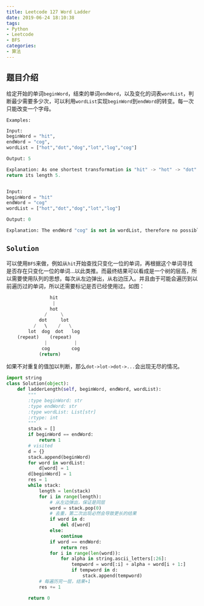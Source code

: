 ```yaml
---
title: Leetcode 127 Word Ladder
date: 2019-06-24 18:10:38
tags:
- Python
- Leetcode
- BFS
categories:
- 算法
---
```


## 题目介绍

给定开始的单词`beginWord`，结束的单词`endWord`，以及变化的词表`wordList`，判断最少需要多少次，可以利用`wordList`实现`beginWord`到`endWord`的转变。每一次只能改变一个字母。

<!--more -->

`Examples:`

```python 
Input:
beginWord = "hit",
endWord = "cog",
wordList = ["hot","dot","dog","lot","log","cog"]

Output: 5

Explanation: As one shortest transformation is "hit" -> "hot" -> "dot" -> "dog" -> "cog",
return its length 5.


Input:
beginWord = "hit"
endWord = "cog"
wordList = ["hot","dot","dog","lot","log"]

Output: 0

Explanation: The endWord "cog" is not in wordList, therefore no possible transformation.
```

## `Solution`

可以使用`BFS`来做，例如从`hit`开始查找只变化一位的单词，再根据这个单词寻找是否存在只变化一位的单词…以此类推。而最终结果可以看成是一个树的层高，所以需要使用队列的思想，每次从左边弹出，从右边压入。并且由于可能会遍历到以前遍历过的单词，所以还需要标记是否已经使用过。如图：

```python 
				hit
  				 |
    			hot
      		  /     \
        	dot     lot
          /   \    /   \
        lot  dog  dot   log
    (repeat)    (repeat)
              |          |
             cog        cog
            (return)   
```

如果不对重复的值加以判断，那么`dot->lot->dot->...`会出现无尽的情况。

```python 
import string
class Solution(object):
    def ladderLength(self, beginWord, endWord, wordList):
        """
        :type beginWord: str
        :type endWord: str
        :type wordList: List[str]
        :rtype: int
        """
        stack = []
        if beginWord == endWord:
            return 1
        # visited
        d = {}
        stack.append(beginWord)
        for word in wordList:
            d[word] = 1
        d[beginWord] = 1
        res = 1
        while stack:
            length = len(stack)
            for i in range(length):
                # 从左边弹出，保证是同层
                word = stack.pop(0)
                # 去重，第二次出现必然会导致更长的结果
                if word in d:
                    del d[word]
                else:
                    continue
                if word == endWord:
                    return res
                for i in range(len(word)):
                    for alpha in string.ascii_letters[:26]:
                        tempword = word[:i] + alpha + word[i + 1:]
                        if tempword in d:
                            stack.append(tempword)
            # 每遍历完一层，结果+1
            res += 1

        return 0
```


